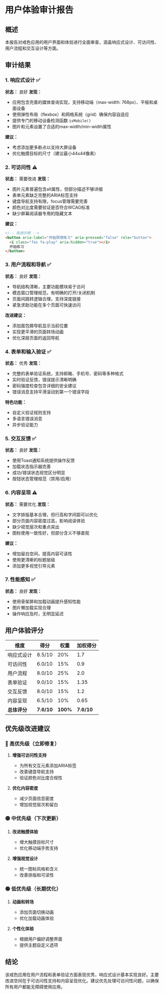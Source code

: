 ﻿# 用户体验审计报告

## 概述
本报告对戒色应用的用户界面和体验进行全面审查，涵盖响应式设计、可访问性、用户流程和交互设计等方面。

## 审计结果

### 1. 响应式设计 ✅
**状态：** 良好
**发现：**
- 应用包含完善的媒体查询实现，支持移动端（max-width: 768px）、平板和桌面设备
- 使用弹性布局（flexbox）和网格系统（grid）确保内容自适应
- 提供专门的移动设备检测函数 `isMobile()`
- 图片和元素设置了合适的max-width/min-width属性

**建议：**
- 考虑添加更多断点以支持大屏设备
- 优化触摸目标的尺寸（建议最小44x44像素）

### 2. 可访问性 ⚠️
**状态：** 需要改进
**发现：**
- 图片元素普遍包含alt属性，但部分描述不够详细
- 表单元素缺乏完整的ARIA标签支持
- 键盘导航支持有限，focus管理需要完善
- 颜色对比度需要验证是否符合WCAG标准
- 缺少屏幕阅读器专用的隐藏文本

**建议：**
```html
<!-- 改进示例 -->
<button aria-label="开始冥想练习" aria-pressed="false" role="button">
  <i class="fas fa-play" aria-hidden="true"></i>
  开始练习
</button>
```

### 3. 用户流程和导航 ✅
**状态：** 良好
**发现：**
- 导航结构清晰，主要功能模块易于访问
- 模态窗口管理规范，有明确的打开/关闭机制
- 页面间跳转逻辑合理，支持深度链接
- 紧急求助功能在多个页面可快速访问

**改进建议：**
- 添加面包屑导航显示当前位置
- 实现更平滑的页面转场动画
- 优化深层页面的返回导航

### 4. 表单和输入验证 ✅
**状态：** 优秀
**发现：**
- 完整的表单验证系统，支持邮箱、手机号、密码等多种格式
- 实时验证反馈，错误提示清晰明确
- 密码强度检查包含详细的安全建议
- 错误消息支持平滑滚动到第一个错误字段

**特色功能：**
- 自定义验证规则支持
- 多语言错误消息
- 异步验证能力

### 5. 交互反馈 ✅
**状态：** 良好
**发现：**
- 使用Toast通知系统提供操作反馈
- 加载状态指示器完善
- 成功/错误状态视觉区分明显
- 按钮状态管理规范（禁用/启用）

### 6. 内容呈现 ⚠️
**状态：** 需要优化
**发现：**
- 文字排版基本合理，但行高和字间距可以优化
- 部分页面内容密度过高，影响阅读体验
- 缺少视觉层次和重点突出
- 图标使用一致性好，但部分含义不够直观

**建议：**
- 增加留白空间，提高内容可读性
- 使用更清晰的标题层级
- 添加更多视觉引导元素

### 7. 性能感知 ✅
**状态：** 良好
**发现：**
- 使用骨架屏和加载动画提升感知性能
- 图片懒加载实现合理
- 操作响应及时，无明显延迟

## 用户体验评分

| 维度 | 得分 | 权重 | 加权得分 |
|------|------|------|----------|
| 响应式设计 | 8.5/10 | 20% | 1.7 |
| 可访问性 | 6.0/10 | 15% | 0.9 |
| 用户流程 | 8.0/10 | 25% | 2.0 |
| 表单验证 | 9.0/10 | 15% | 1.35 |
| 交互反馈 | 8.0/10 | 15% | 1.2 |
| 内容呈现 | 6.5/10 | 10% | 0.65 |
| **总体评分** | **7.6/10** | **100%** | **7.6/10** |

## 优先级改进建议

### 🔴 高优先级（立即修复）
1. **增强可访问性支持**
   - 为所有交互元素添加ARIA标签
   - 改善键盘导航支持
   - 验证颜色对比度合规性

2. **优化内容密度**
   - 减少页面信息密度
   - 增加视觉层次和留白

### 🟡 中优先级（下次更新）
1. **改进触摸体验**
   - 增大触摸目标尺寸
   - 优化移动端手势支持

2. **增强视觉设计**
   - 统一图标风格和含义
   - 改善排版和可读性

### 🟢 低优先级（长期优化）
1. **动画和转场**
   - 添加页面切换动画
   - 优化加载动画体验

2. **个性化体验**
   - 根据用户偏好调整界面
   - 提供主题自定义选项

## 结论
该戒色应用在用户流程和表单验证方面表现优秀，响应式设计基本实现良好。主要改进空间在于可访问性支持和内容呈现优化。建议优先处理可访问性问题，以确保所有用户都能无障碍使用应用。
